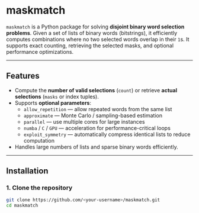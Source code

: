 # maskmatch

`maskmatch` is a Python package for solving **disjoint binary word selection problems**. Given a set of lists of binary words (bitstrings), it efficiently computes combinations where no two selected words overlap in their `1`s. It supports exact counting, retrieving the selected masks, and optional performance optimizations.

---

## Features

- Compute the **number of valid selections** (`count`) or retrieve **actual selections** (`masks` or index tuples).  
- Supports **optional parameters**:  
  - `allow_repetition` — allow repeated words from the same list  
  - `approximate` — Monte Carlo / sampling-based estimation  
  - `parallel` — use multiple cores for large instances  
  - `numba` / `C` / `GPU` — acceleration for performance-critical loops  
  - `exploit_symmetry` — automatically compress identical lists to reduce computation  
- Handles large numbers of lists and sparse binary words efficiently.  

---

## Installation

### 1. Clone the repository

```bash
git clone https://github.com/<your-username>/maskmatch.git
cd maskmatch